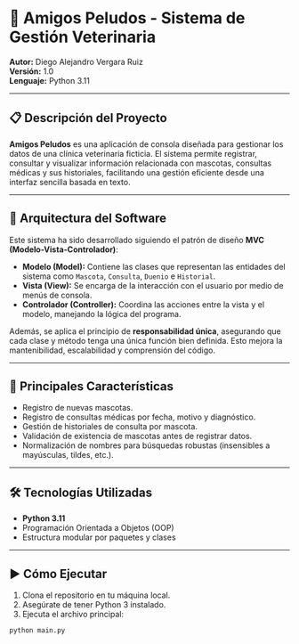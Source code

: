 
# 🐾 Amigos Peludos - Sistema de Gestión Veterinaria

**Autor:** Diego Alejandro Vergara Ruiz  
**Versión:** 1.0  
**Lenguaje:** Python 3.11 

---

## 📋 Descripción del Proyecto

**Amigos Peludos** es una aplicación de consola diseñada para gestionar los datos de una clínica veterinaria ficticia. El sistema permite registrar, consultar y visualizar información relacionada con mascotas, consultas médicas y sus historiales, facilitando una gestión eficiente desde una interfaz sencilla basada en texto.

---

## 🧱 Arquitectura del Software

Este sistema ha sido desarrollado siguiendo el patrón de diseño **MVC (Modelo-Vista-Controlador)**:

- **Modelo (Model):** Contiene las clases que representan las entidades del sistema como `Mascota`, `Consulta`, `Duenio` e `Historial`.
- **Vista (View):** Se encarga de la interacción con el usuario por medio de menús de consola.
- **Controlador (Controller):** Coordina las acciones entre la vista y el modelo, manejando la lógica del programa.

Además, se aplica el principio de **responsabilidad única**, asegurando que cada clase y método tenga una única función bien definida. Esto mejora la mantenibilidad, escalabilidad y comprensión del código.

---

## 🧠 Principales Características

- Registro de nuevas mascotas.
- Registro de consultas médicas por fecha, motivo y diagnóstico.
- Gestión de historiales de consulta por mascota.
- Validación de existencia de mascotas antes de registrar datos.
- Normalización de nombres para búsquedas robustas (insensibles a mayúsculas, tildes, etc.).

---

## 🛠 Tecnologías Utilizadas

- **Python 3.11**
- Programación Orientada a Objetos (OOP)
- Estructura modular por paquetes y clases

---

## ▶️ Cómo Ejecutar

1. Clona el repositorio en tu máquina local.
2. Asegúrate de tener Python 3 instalado.
3. Ejecuta el archivo principal:

```bash
python main.py
